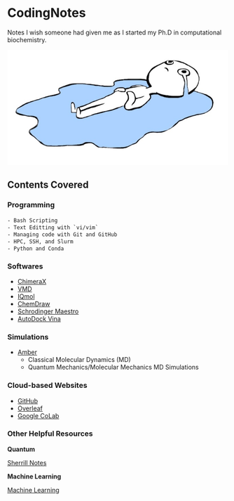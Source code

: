 # CodingNotes

Notes I wish someone had given me as I started my Ph.D in computational biochemistry.

![](_static/welcome.png)

## Contents Covered

### Programming
    - Bash Scripting
    - Text Editting with `vi/vim`
    - Managing code with Git and GitHub
    - HPC, SSH, and Slurm
    - Python and Conda

### Softwares

- [ChimeraX](https://www.cgl.ucsf.edu/chimerax/) 
- [VMD]( https://www.ks.uiuc.edu/Research/vmd/)
- [IQmol](http://iqmol.org)
- [ChemDraw](https://connect.revvitysignals.com/sitesubscription/Gallery.aspx)
- [Schrodinger Maestro](https://www.schrodinger.com/products/maestro)
- [AutoDock Vina](https://vina.scripps.edu)

### Simulations

- [Amber](https://ambermd.org)
  - Classical Molecular Dynamics (MD)
  - Quantum Mechanics/Molecular Mechanics MD Simulations
 
### Cloud-based Websites

- [GitHub](https://github.com)
- [Overleaf](https://www.overleaf.com)
- [Google CoLab](https://colab.research.google.com)

### Other Helpful Resources

**Quantum**

[Sherrill Notes](http://vergil.chemistry.gatech.edu/notes/index.html)

**Machine Learning**

[Machine Learning](https://e2eml.school/blog.html)